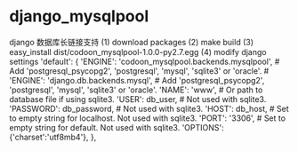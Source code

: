 # django_mysqlpool
django 数据库长链接支持
(1) download packages
(2) make build
(3) easy_install dist/codoon_mysqlpool-1.0.0-py2.7.egg
(4) modify django settings
    'default': {
            'ENGINE': 'codoon_mysqlpool.backends.mysqlpool', # Add 'postgresql_psycopg2', 'postgresql', 'mysql', 'sqlite3' or 'oracle'.
            # 'ENGINE': 'django.db.backends.mysql', # Add 'postgresql_psycopg2', 'postgresql', 'mysql', 'sqlite3' or 'oracle'.
            'NAME': 'www', # Or path to database file if using sqlite3.
            'USER': db_user, # Not used with sqlite3.
            'PASSWORD': db_password, # Not used with sqlite3.
            'HOST': db_host, # Set to empty string for localhost. Not used with sqlite3.
            'PORT': '3306', # Set to empty string for default. Not used with sqlite3.
            'OPTIONS': {'charset':'utf8mb4'},
        },
